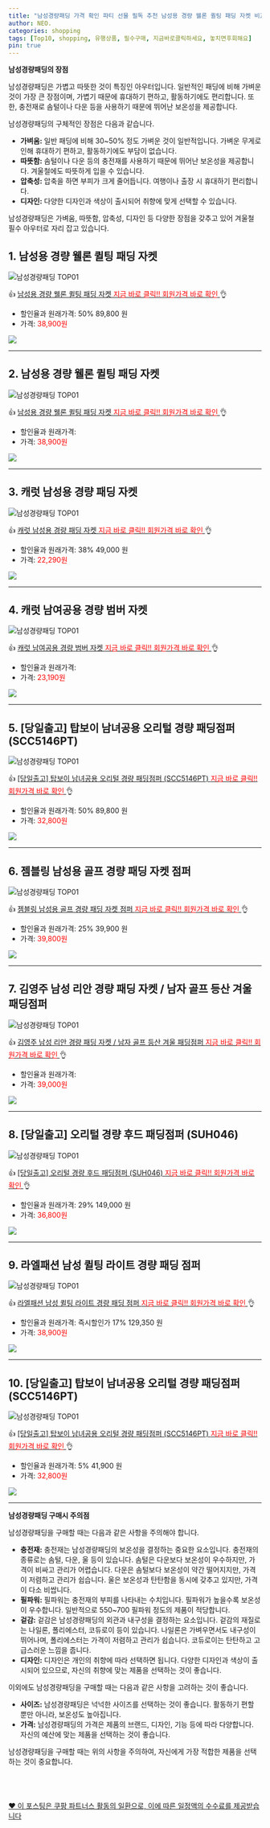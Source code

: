 ```yaml
---
title: "남성경량패딩 가격 확인 파티 선물 필독 추천 남성용 경량 웰론 퀼팅 패딩 자켓 비교 장점 구매가이드"
author: NEO.
categories: shopping
tags: [Top10, shopping, 유행상품, 필수구매, 지금바로클릭하세요, 놓치면후회해요]
pin: true
---
```

**남성경량패딩의 장점**

남성경량패딩은 가볍고 따뜻한 것이 특징인 아우터입니다. 일반적인 패딩에 비해 가벼운 것이 가장 큰 장점이며, 가볍기 때문에 휴대하기 편하고, 활동하기에도 편리합니다. 또한, 충전재로 솜털이나 다운 등을 사용하기 때문에 뛰어난 보온성을 제공합니다.

남성경량패딩의 구체적인 장점은 다음과 같습니다.

* **가벼움:** 일반 패딩에 비해 30~50% 정도 가벼운 것이 일반적입니다. 가벼운 무게로 인해 휴대하기 편하고, 활동하기에도 부담이 없습니다.
* **따뜻함:** 솜털이나 다운 등의 충전재를 사용하기 때문에 뛰어난 보온성을 제공합니다. 겨울철에도 따뜻하게 입을 수 있습니다.
* **압축성:** 압축을 하면 부피가 크게 줄어듭니다. 여행이나 출장 시 휴대하기 편리합니다.
* **디자인:** 다양한 디자인과 색상이 출시되어 취향에 맞게 선택할 수 있습니다.

남성경량패딩은 가벼움, 따뜻함, 압축성, 디자인 등 다양한 장점을 갖추고 있어 겨울철 필수 아우터로 자리 잡고 있습니다.

   

## 1. 남성용 경량 웰론 퀼팅 패딩 자켓

![남성경량패딩 TOP01](https://thumbnail8.coupangcdn.com/thumbnails/remote/230x230ex/image/vendor_inventory/3acf/1399899abb9d9b6a32cd5d3aa24806bd9211f2e7e08ccd3c4c00ef4b193a.jpg)


👍 [남성용 경량 웰론 퀼팅 패딩 자켓 <font color=red> 지금 바로 클릭!! 회원가격 바로 확인 </font> ](https://link.coupang.com/re/AFFSDP?lptag=AF3617701&subid=GithubCoopas&pageKey=7634511941&traceid=V0-153&itemId=20270012099&vendorItemId=87487823022) 👌 


- 할인율과 원래가격: 50%  89,800   원
- 가격: <span style='color:red'>38,900원</span>

[![](/discount_price.png)](https://link.coupang.com/re/AFFSDP?lptag=AF3617701&subid=GithubCoopas&pageKey=7634511941&traceid=V0-153&itemId=20270012099&vendorItemId=87487823022)

---


   

## 2. 남성용 경량 웰론 퀼팅 패딩 자켓

![남성경량패딩 TOP01](https://thumbnail8.coupangcdn.com/thumbnails/remote/230x230ex/image/vendor_inventory/3acf/1399899abb9d9b6a32cd5d3aa24806bd9211f2e7e08ccd3c4c00ef4b193a.jpg)


👍 [남성용 경량 웰론 퀼팅 패딩 자켓 <font color=red> 지금 바로 클릭!! 회원가격 바로 확인 </font> ](https://link.coupang.com/re/AFFSDP?lptag=AF3617701&subid=GithubCoopas&pageKey=7634511941&traceid=V0-153&itemId=20270012099&vendorItemId=87487823022) 👌 


- 할인율과 원래가격: 
- 가격: <span style='color:red'>38,900원</span>

[![](/discount_price.png)](https://link.coupang.com/re/AFFSDP?lptag=AF3617701&subid=GithubCoopas&pageKey=7634511941&traceid=V0-153&itemId=20270012099&vendorItemId=87487823022)

---


   

## 3. 캐럿 남성용 경량 패딩 자켓

![남성경량패딩 TOP01](https://thumbnail9.coupangcdn.com/thumbnails/remote/230x230ex/image/retail/images/2220460223953644-bc8921c0-d40f-4097-b881-ca03ba194556.jpg)


👍 [캐럿 남성용 경량 패딩 자켓 <font color=red> 지금 바로 클릭!! 회원가격 바로 확인 </font> ](https://link.coupang.com/re/AFFSDP?lptag=AF3617701&subid=GithubCoopas&pageKey=2111547303&traceid=V0-153&itemId=3586763453&vendorItemId=71572558508) 👌 


- 할인율과 원래가격: 38%  49,000   원
- 가격: <span style='color:red'>22,290원</span>

[![](/discount_price.png)](https://link.coupang.com/re/AFFSDP?lptag=AF3617701&subid=GithubCoopas&pageKey=2111547303&traceid=V0-153&itemId=3586763453&vendorItemId=71572558508)

---


   

## 4. 캐럿 남여공용 경량 범버 자켓

![남성경량패딩 TOP01](https://thumbnail8.coupangcdn.com/thumbnails/remote/230x230ex/image/retail/images/2216017694578747-69c2e653-ccab-4632-bb47-b7b9403552af.jpg)


👍 [캐럿 남여공용 경량 범버 자켓 <font color=red> 지금 바로 클릭!! 회원가격 바로 확인 </font> ](https://link.coupang.com/re/AFFSDP?lptag=AF3617701&subid=GithubCoopas&pageKey=2111546173&traceid=V0-153&itemId=3586762063&vendorItemId=71572557005) 👌 


- 할인율과 원래가격: 
- 가격: <span style='color:red'>23,190원</span>

[![](/discount_price.png)](https://link.coupang.com/re/AFFSDP?lptag=AF3617701&subid=GithubCoopas&pageKey=2111546173&traceid=V0-153&itemId=3586762063&vendorItemId=71572557005)

---


   

## 5. [당일출고] 탑보이 남녀공용 오리털 경량 패딩점퍼 (SCC5146PT)

![남성경량패딩 TOP01](https://thumbnail7.coupangcdn.com/thumbnails/remote/230x230ex/image/vendor_inventory/907d/f48e3fa3bf1caee90a9a7114cae3099e10c431a681a1d12932fcfc59dfda.jpg)


👍 [[당일출고] 탑보이 남녀공용 오리털 경량 패딩점퍼 (SCC5146PT) <font color=red> 지금 바로 클릭!! 회원가격 바로 확인 </font> ](https://link.coupang.com/re/AFFSDP?lptag=AF3617701&subid=GithubCoopas&pageKey=305559146&traceid=V0-153&itemId=963004772&vendorItemId=5365730033) 👌 


- 할인율과 원래가격: 50%  89,800   원
- 가격: <span style='color:red'>32,800원</span>

[![](/discount_price.png)](https://link.coupang.com/re/AFFSDP?lptag=AF3617701&subid=GithubCoopas&pageKey=305559146&traceid=V0-153&itemId=963004772&vendorItemId=5365730033)

---


   

## 6. 젬블링 남성용 골프 경량 패딩 자켓 점퍼

![남성경량패딩 TOP01](https://thumbnail8.coupangcdn.com/thumbnails/remote/230x230ex/image/vendor_inventory/f2c4/9a11d95be4a7d975a25a8e481f0ecdc2e127b8529b965b31ea220bc7a263.jpg)


👍 [젬블링 남성용 골프 경량 패딩 자켓 점퍼 <font color=red> 지금 바로 클릭!! 회원가격 바로 확인 </font> ](https://link.coupang.com/re/AFFSDP?lptag=AF3617701&subid=GithubCoopas&pageKey=7624100089&traceid=V0-153&itemId=20219902531&vendorItemId=87309397419) 👌 


- 할인율과 원래가격: 25%  39,900   원
- 가격: <span style='color:red'>39,800원</span>

[![](/discount_price.png)](https://link.coupang.com/re/AFFSDP?lptag=AF3617701&subid=GithubCoopas&pageKey=7624100089&traceid=V0-153&itemId=20219902531&vendorItemId=87309397419)

---


   

## 7. 김영주 남성 리안 경량 패딩 자켓 / 남자 골프 등산 겨울 패딩점퍼

![남성경량패딩 TOP01](https://thumbnail8.coupangcdn.com/thumbnails/remote/230x230ex/image/vendor_inventory/ee18/fc8bc3713f779be91a047af20d7187533010f3f3e95a8098e9dfd4c5c0a3.jpg)


👍 [김영주 남성 리안 경량 패딩 자켓 / 남자 골프 등산 겨울 패딩점퍼 <font color=red> 지금 바로 클릭!! 회원가격 바로 확인 </font> ](https://link.coupang.com/re/AFFSDP?lptag=AF3617701&subid=GithubCoopas&pageKey=7634360987&traceid=V0-153&itemId=20269307643&vendorItemId=87356495959) 👌 


- 할인율과 원래가격: 
- 가격: <span style='color:red'>39,000원</span>

[![](/discount_price.png)](https://link.coupang.com/re/AFFSDP?lptag=AF3617701&subid=GithubCoopas&pageKey=7634360987&traceid=V0-153&itemId=20269307643&vendorItemId=87356495959)

---


   

## 8. [당일출고] 오리털 경량 후드 패딩점퍼 (SUH046)

![남성경량패딩 TOP01](https://thumbnail9.coupangcdn.com/thumbnails/remote/230x230ex/image/vendor_inventory/0d1a/38f884219d1575d7bcef884567dfa5d825c50dd5c76615d0762fe351ad9c.jpg)


👍 [[당일출고] 오리털 경량 후드 패딩점퍼 (SUH046) <font color=red> 지금 바로 클릭!! 회원가격 바로 확인 </font> ](https://link.coupang.com/re/AFFSDP?lptag=AF3617701&subid=GithubCoopas&pageKey=7632991964&traceid=V0-153&itemId=20262885398&vendorItemId=79037673362) 👌 


- 할인율과 원래가격: 29%  149,000   원
- 가격: <span style='color:red'>36,800원</span>

[![](/discount_price.png)](https://link.coupang.com/re/AFFSDP?lptag=AF3617701&subid=GithubCoopas&pageKey=7632991964&traceid=V0-153&itemId=20262885398&vendorItemId=79037673362)

---


   

## 9. 라엘패션 남성 퀼팅 라이트 경량 패딩 점퍼

![남성경량패딩 TOP01](https://thumbnail8.coupangcdn.com/thumbnails/remote/230x230ex/image/vendor_inventory/6826/53db9c3c3a67800f893d210284f3299c1306d0ddeb98bd79def5b4532092.jpg)


👍 [라엘패션 남성 퀼팅 라이트 경량 패딩 점퍼 <font color=red> 지금 바로 클릭!! 회원가격 바로 확인 </font> ](https://link.coupang.com/re/AFFSDP?lptag=AF3617701&subid=GithubCoopas&pageKey=7711335391&traceid=V0-153&itemId=20671679961&vendorItemId=87743918650) 👌 


- 할인율과 원래가격: 즉시할인가 17%  129,350   원
- 가격: <span style='color:red'>38,900원</span>

[![](/discount_price.png)](https://link.coupang.com/re/AFFSDP?lptag=AF3617701&subid=GithubCoopas&pageKey=7711335391&traceid=V0-153&itemId=20671679961&vendorItemId=87743918650)

---


   

## 10. [당일출고] 탑보이 남녀공용 오리털 경량 패딩점퍼 (SCC5146PT)

![남성경량패딩 TOP01](https://thumbnail7.coupangcdn.com/thumbnails/remote/230x230ex/image/vendor_inventory/907d/f48e3fa3bf1caee90a9a7114cae3099e10c431a681a1d12932fcfc59dfda.jpg)


👍 [[당일출고] 탑보이 남녀공용 오리털 경량 패딩점퍼 (SCC5146PT) <font color=red> 지금 바로 클릭!! 회원가격 바로 확인 </font> ](https://link.coupang.com/re/AFFSDP?lptag=AF3617701&subid=GithubCoopas&pageKey=305559146&traceid=V0-153&itemId=963004676&vendorItemId=5365729942) 👌 


- 할인율과 원래가격: 5%  41,900   원
- 가격: <span style='color:red'>32,800원</span>

[![](/discount_price.png)](https://link.coupang.com/re/AFFSDP?lptag=AF3617701&subid=GithubCoopas&pageKey=305559146&traceid=V0-153&itemId=963004676&vendorItemId=5365729942)

---
**남성경량패딩 구매시 주의점**

남성경량패딩을 구매할 때는 다음과 같은 사항을 주의해야 합니다.

* **충전재:** 충전재는 남성경량패딩의 보온성을 결정하는 중요한 요소입니다. 충전재의 종류로는 솜털, 다운, 울 등이 있습니다. 솜털은 다운보다 보온성이 우수하지만, 가격이 비싸고 관리가 어렵습니다. 다운은 솜털보다 보온성이 약간 떨어지지만, 가격이 저렴하고 관리가 쉽습니다. 울은 보온성과 탄탄함을 동시에 갖추고 있지만, 가격이 다소 비쌉니다.
* **필파워:** 필파워는 충전재의 부피를 나타내는 수치입니다. 필파워가 높을수록 보온성이 우수합니다. 일반적으로 550~700 필파워 정도의 제품이 적당합니다.
* **겉감:** 겉감은 남성경량패딩의 외관과 내구성을 결정하는 요소입니다. 겉감의 재질로는 나일론, 폴리에스터, 코듀로이 등이 있습니다. 나일론은 가벼우면서도 내구성이 뛰어나며, 폴리에스터는 가격이 저렴하고 관리가 쉽습니다. 코듀로이는 탄탄하고 고급스러운 느낌을 줍니다.
* **디자인:** 디자인은 개인의 취향에 따라 선택하면 됩니다. 다양한 디자인과 색상이 출시되어 있으므로, 자신의 취향에 맞는 제품을 선택하는 것이 좋습니다.

이외에도 남성경량패딩을 구매할 때는 다음과 같은 사항을 고려하는 것이 좋습니다.

* **사이즈:** 남성경량패딩은 넉넉한 사이즈를 선택하는 것이 좋습니다. 활동하기 편할 뿐만 아니라, 보온성도 높아집니다.
* **가격:** 남성경량패딩의 가격은 제품의 브랜드, 디자인, 기능 등에 따라 다양합니다. 자신의 예산에 맞는 제품을 선택하는 것이 좋습니다.

남성경량패딩을 구매할 때는 위의 사항을 주의하여, 자신에게 가장 적합한 제품을 선택하는 것이 중요합니다.<br><br><br><br><br> [ ❤  이 포스팅은 쿠팡 파트너스 활동의 일환으로, 이에 따른 일정액의 수수료를 제공받습니다](https://link.coupang.com/a/bcEFyh)